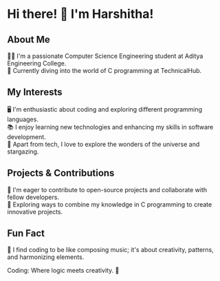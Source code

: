 # Hi there! 👋 I'm Harshitha!

## About Me
👩‍🎓 I'm a passionate Computer Science Engineering student at Aditya Engineering College.  
🌟 Currently diving into the world of C programming at TechnicalHub.

## My Interests
🖥 I'm enthusiastic about coding and exploring different programming languages.  
📚 I enjoy learning new technologies and enhancing my skills in software development.  
🌌 Apart from tech, I love to explore the wonders of the universe and stargazing.

## Projects & Contributions
🚀 I'm eager to contribute to open-source projects and collaborate with fellow developers.  
🔭 Exploring ways to combine my knowledge in C programming to create innovative projects.

## Fun Fact
🎵 I find coding to be like composing music; it's about creativity, patterns, and harmonizing elements.

Coding: Where logic meets creativity. 🌟
